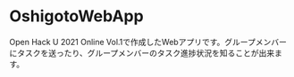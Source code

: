 # OshigotoWebApp
Open Hack U 2021 Online Vol.1で作成したWebアプリです。グループメンバーにタスクを送ったり、グループメンバーのタスク進捗状況を知ることが出来ます。<br>
